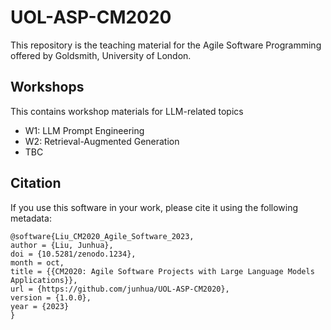 # UOL-ASP-CM2020

This repository is the teaching material for the Agile Software Programming offered by Goldsmith, University of London.

## Workshops
This contains workshop materials for LLM-related topics
- W1: LLM Prompt Engineering
- W2: Retrieval-Augmented Generation
- TBC


## Citation ##
If you use this software in your work, please cite it using the following metadata:

```
@software{Liu_CM2020_Agile_Software_2023,  
author = {Liu, Junhua},  
doi = {10.5281/zenodo.1234},  
month = oct,  
title = {{CM2020: Agile Software Projects with Large Language Models Applications}},  
url = {https://github.com/junhua/UOL-ASP-CM2020},  
version = {1.0.0},  
year = {2023}  
}
```
